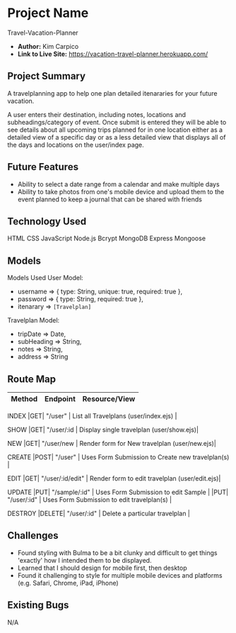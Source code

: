 # Project Name
Travel-Vacation-Planner

- **Author:** Kim Carpico
- **Link to Live Site:** https://vacation-travel-planner.herokuapp.com/


## Project Summary
A travelplanning app to help one plan detailed itenararies for your future vacation. 

A user enters their destination, including notes, locations and subheadings/category of event. Once submit is entered they will be able to see details about all upcoming trips planned for in one location either as a detailed view of a specific day or as a less detailed view that displays all of the days and locations on the user/index page.


## Future Features
- Ability to select a date range from a calendar and make multiple days
- Ability to take photos from one's mobile device and upload them to the event planned to keep a journal that can be shared with friends


## Technology Used
HTML
CSS
JavaScript
Node.js
Bcrypt
MongoDB
Express
Mongoose


## Models
Models Used
User Model:
 - username => { type: String, unique: true, required: true }, 
 - password => { type: String, required: true },
 - itenarary => `[Travelplan]`

 Travelplan Model:
 - tripDate => Date, 
 - subHeading => String, 
 - notes => String,
 - address => String


## Route Map

| Method | Endpoint | Resource/View |
|--------|----------|---------------|
INDEX
|GET| "/user" | List all Travelplans (user/index.ejs) |

SHOW
|GET| "/user/:id | Display single travelplan (user/show.ejs)|

NEW 
|GET| "/user/new | Render form for New travelplan (user/new.ejs)|

CREATE 
|POST| "/user" | Uses Form Submission to Create new travelplan(s) |

EDIT
|GET| "/user/:id/edit" | Render form to edit travelplan (user/edit.ejs)|

UPDATE
|PUT| "/sample/:id" | Uses Form Submission to edit Sample |
|PUT| "/user/:id" | Uses Form Submission to edit travelplan(s) |

DESTROY
|DELETE| "/user/:id" | Delete a particular travelplan |


## Challenges
- Found styling with Bulma to be a bit clunky and difficult to get things 'exactly' how I intended them to be displayed. 
- Learned that I should design for mobile first, then desktop
- Found it challenging to style for multiple mobile devices and platforms (e.g. Safari, Chrome, iPad, iPhone)


## Existing Bugs
N/A